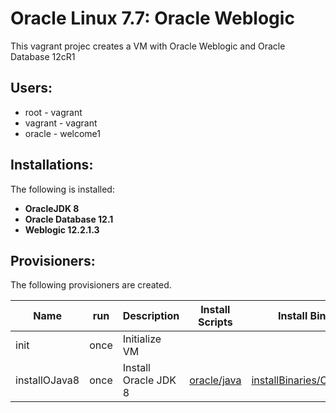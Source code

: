 # Oracle Linux 7.7: Oracle Weblogic
This vagrant projec creates a VM with Oracle Weblogic and Oracle Database 12cR1

## Users: 
+ root - vagrant
+ vagrant - vagrant
+ oracle - welcome1

## Installations:
The following is installed:
+ **OracleJDK 8** 
+ **Oracle Database 12.1** 
+ **Weblogic 12.2.1.3** 

## Provisioners:
The following provisioners are created.

| Name                   | run           | Description                     | Install Scripts     | Install Binaries |
| ---------------------- | ------------- |---------------------------------| --------------------|------------------|
| init                   | once          | Initialize VM                   |                     |                  |
| installOJava8          | once          | Install Oracle JDK 8            | [oracle/java](../Stage/commonScripts/oracle/java/README.md) | [installBinaries/Oracle/Java](../Stage/installBinaries/Oracle/Java/README.md) |


